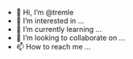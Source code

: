 - 👋 Hi, I’m @tremle
- 👀 I’m interested in ...
- 🌱 I’m currently learning ...
- 💞️ I’m looking to collaborate on ...
- 📫 How to reach me ...

<!---
tremle/tremle is a ✨ special ✨ repository because its `README.md` (this file) appears on your GitHub profile.
You can click the Preview link to take a look at your changes.
--->

